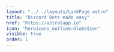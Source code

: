 ```yaml
---
layout: "../../layouts/LinkPage.astro"
title: "Discord Bots made easy"
href: "https://astralapp.io"
icon: "heroicons_outline:GlobeIcon"
visible: true
order: 1
---
```


